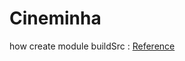 # Cineminha

how create module buildSrc : [Reference](https://docs.gradle.org/current/userguide/organizing_gradle_projects.html#sec:build_sources)
